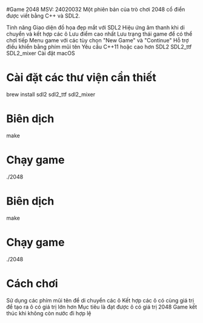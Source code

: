 #Game 2048    MSV: 24020032
Một phiên bản của trò chơi 2048 cổ điển được viết bằng C++ và SDL2.

Tính năng
Giao diện đồ họa đẹp mắt với SDL2
Hiệu ứng âm thanh khi di chuyển và kết hợp các ô
Lưu điểm cao nhất
Lưu trạng thái game để có thể chơi tiếp
Menu game với các tùy chọn "New Game" và "Continue"
Hỗ trợ điều khiển bằng phím mũi tên
Yêu cầu
C++11 hoặc cao hơn
SDL2
SDL2_ttf
SDL2_mixer
Cài đặt
macOS
# Cài đặt các thư viện cần thiết
brew install sdl2 sdl2_ttf sdl2_mixer

# Biên dịch
make

# Chạy game
./2048

# Biên dịch
make

# Chạy game
./2048
# Cách chơi
Sử dụng các phím mũi tên để di chuyển các ô
Kết hợp các ô có cùng giá trị để tạo ra ô có giá trị lớn hơn
Mục tiêu là đạt được ô có giá trị 2048
Game kết thúc khi không còn nước đi hợp lệ
